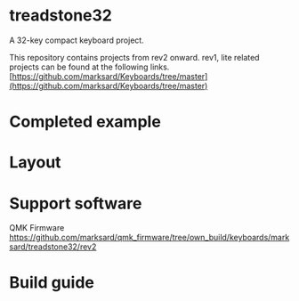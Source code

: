 # treadstone32
A 32-key compact keyboard project.  

This repository contains projects from rev2 onward. rev1, lite related projects can be found at the following links.  
[https://github.com/marksard/Keyboards/tree/master](https://github.com/marksard/Keyboards/tree/master)

# Completed example

# Layout

# Support software

QMK Firmware  
https://github.com/marksard/qmk_firmware/tree/own_build/keyboards/marksard/treadstone32/rev2

# Build guide
